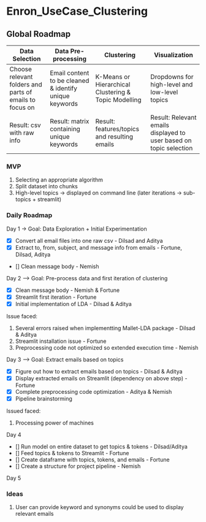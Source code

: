 # Enron_UseCase_Clustering
## Global Roadmap

| Data Selection | Data Pre-processing | Clustering | Visualization |
| -------------- | ------------------- | ---------- | ------------- |
| Choose relevant folders and parts of emails to focus on | Email content to be cleaned & identify unique keywords | K-Means or Hierarchical Clustering & Topic Modelling | Dropdowns for high-level and low-level topics |
| Result: csv with raw info | Result: matrix containing unique keywords | Result: features/topics and resulting emails | Result: Relevant emails displayed to user based on topic selection


### MVP
1. Selecting an appropriate algorithm
2. Split dataset into chunks
3. High-level topics → displayed on command line (later iterations → sub-topics + streamlit)

### Daily Roadmap
Day 1 → Goal: Data Exploration + Initial Experimentation
- [X] Convert all email files into one raw csv - Dilsad and Aditya
- [X] Extract to, from, subject, and message info from emails - Fortune, Dilsad, Aditya
- [] Clean message body - Nemish

Day 2 --> Goal: Pre-process data and first iteration of clustering
- [X] Clean message body - Nemish & Fortune
- [X] Streamlit first iteration - Fortune
- [X] Initial implementation of LDA - Dilsad & Aditya

Issue faced:
1. Several errors raised when implementting Mallet-LDA package - Dilsad & Aditya
2. Streamlit installation issue - Fortune
3. Preprocessing code not optimized so extended execution time - Nemish

Day 3 --> Goal: Extract emails based on topics
- [X] Figure out how to extract emails based on topics - Dilsad & Aditya  
- [X] Display extracted emails on Streamlit (dependency on above step) - Fortune
- [X] Complete preprocessing code optimization - Aditya & Nemish
- [X] Pipeline brainstorming

Issued faced:
1. Processing power of machines

Day 4
- [] Run model on entire dataset to get topics & tokens - Dilsad/Aditya
- [] Feed topics & tokens to Streamlit - Fortune
- [] Create dataframe with topics, tokens, and emails - Fortune
- [] Create a structure for project pipeline - Nemish

Day 5

### Ideas
1. User can provide keyword and synonyms could be used to display relevant emails
